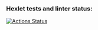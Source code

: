 ### Hexlet tests and linter status:
[![Actions Status](https://github.com/LDR-0/frontend-project-46/actions/workflows/hexlet-check.yml/badge.svg)](https://github.com/LDR-0/frontend-project-46/actions)